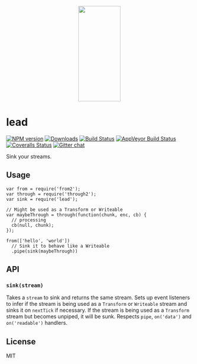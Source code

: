 <p align="center">
  <a href="http://gulpjs.com">
    <img height="257" width="114" src="https://raw.githubusercontent.com/gulpjs/artwork/master/gulp-2x.png">
  </a>
</p>

<h1 id="lead">lead</h1>

<p><a href="https://npmjs.com/package/lead"><img src="http://img.shields.io/npm/v/lead.svg" alt="NPM version" /></a> <a href="https://npmjs.com/package/lead"><img src="http://img.shields.io/npm/dm/lead.svg" alt="Downloads" /></a> <a href="https://travis-ci.org/gulpjs/lead"><img src="http://img.shields.io/travis/gulpjs/lead.svg?label=travis-ci" alt="Build Status" /></a> <a href="https://ci.appveyor.com/project/gulpjs/lead"><img src="https://img.shields.io/appveyor/ci/gulpjs/lead.svg?label=appveyor" alt="AppVeyor Build Status" /></a> <a href="https://coveralls.io/r/gulpjs/lead"><img src="http://img.shields.io/coveralls/gulpjs/lead/master.svg" alt="Coveralls Status" /></a> <a href="https://gitter.im/gulpjs/gulp"><img src="https://badges.gitter.im/gulpjs/gulp.png" alt="Gitter chat" /></a></p>

<p>Sink your streams.</p>

<h2 id="usage">Usage</h2>

<pre><code class="js">var from = require('from2');
var through = require('through2');
var sink = require('lead');

// Might be used as a Transform or Writeable
var maybeThrough = through(function(chunk, enc, cb) {
  // processing
  cb(null, chunk);
});

from(['hello', 'world'])
  // Sink it to behave like a Writeable
  .pipe(sink(maybeThrough))
</code></pre>

<h2 id="api">API</h2>

<h3 id="%60sinkstream%60"><code>sink(stream)</code></h3>

<p>Takes a <code>stream</code> to sink and returns the same stream. Sets up event listeners to infer if the stream is being used as a <code>Transform</code> or <code>Writeable</code> stream and sinks it on <code>nextTick</code> if necessary. If the stream is being used as a <code>Transform</code> stream but becomes unpiped, it will be sunk. Respects <code>pipe</code>, <code>on('data')</code> and <code>on('readable')</code> handlers.</p>

<h2 id="license">License</h2>

<p>MIT</p>
